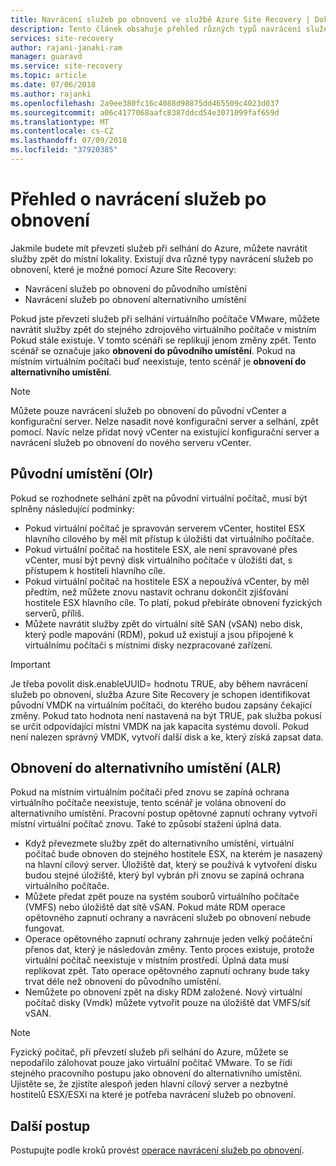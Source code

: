 ```yaml
---
title: Navrácení služeb po obnovení ve službě Azure Site Recovery | Dokumentace Microsoftu
description: Tento článek obsahuje přehled různých typů navrácení služeb po obnovení a upozornění, aby bylo považováno za při selhání, zpět do místně pomocí služby Azure Site Recovery.
services: site-recovery
author: rajani-janaki-ram
manager: guaravd
ms.service: site-recovery
ms.topic: article
ms.date: 07/06/2018
ms.author: rajanki
ms.openlocfilehash: 2a9ee380fc16c4088d98875dd465509c4023d037
ms.sourcegitcommit: a06c4177068aafc8387ddcd54e3071099faf659d
ms.translationtype: MT
ms.contentlocale: cs-CZ
ms.lasthandoff: 07/09/2018
ms.locfileid: "37920385"
---
```

# <a name="overview-of-failback"></a>Přehled o navrácení služeb po obnovení

Jakmile budete mít převzetí služeb při selhání do Azure, můžete navrátit služby zpět do místní lokality. Existují dva různé typy navrácení služeb po obnovení, které je možné pomocí Azure Site Recovery: 

- Navrácení služeb po obnovení do původního umístění 
- Navrácení služeb po obnovení alternativního umístění

Pokud jste převzetí služeb při selhání virtuálního počítače VMware, můžete navrátit služby zpět do stejného zdrojového virtuálního počítače v místním Pokud stále existuje. V tomto scénáři se replikují jenom změny zpět. Tento scénář se označuje jako **obnovení do původního umístění**. Pokud na místním virtuálním počítači buď neexistuje, tento scénář je **obnovení do alternativního umístění**.

> [!NOTE]
> Můžete pouze navrácení služeb po obnovení do původní vCenter a konfigurační server. Nelze nasadit nové konfigurační server a selhání, zpět pomocí. Navíc nelze přidat nový vCenter na existující konfigurační server a navrácení služeb po obnovení do nového serveru vCenter.

## <a name="original-location-recovery-olr"></a>Původní umístění (Olr)
Pokud se rozhodnete selhání zpět na původní virtuální počítač, musí být splněny následující podmínky:

* Pokud virtuální počítač je spravován serverem vCenter, hostitel ESX hlavního cílového by měl mít přístup k úložišti dat virtuálního počítače.
* Pokud virtuální počítač na hostitele ESX, ale není spravované přes vCenter, musí být pevný disk virtuálního počítače v úložišti dat, s přístupem k hostiteli hlavního cíle.
* Pokud virtuální počítač na hostitele ESX a nepoužívá vCenter, by měl předtím, než můžete znovu nastavit ochranu dokončit zjišťování hostitele ESX hlavního cíle. To platí, pokud přebíráte obnovení fyzických serverů, příliš.
* Můžete navrátit služby zpět do virtuální sítě SAN (vSAN) nebo disk, který podle mapování (RDM), pokud už existují a jsou připojené k virtuálnímu počítači s místními disky nezpracované zařízení.

> [!IMPORTANT]
> Je třeba povolit disk.enableUUID= hodnotu TRUE, aby během navrácení služeb po obnovení, služba Azure Site Recovery je schopen identifikovat původní VMDK na virtuálním počítači, do kterého budou zapsány čekající změny. Pokud tato hodnota není nastavená na být TRUE, pak služba pokusí se určit odpovídající místní VMDK na jak kapacita systému dovolí. Pokud není nalezen správný VMDK, vytvoří další disk a ke, který získá zapsat data.

## <a name="alternate-location-recovery-alr"></a>Obnovení do alternativního umístění (ALR)
Pokud na místním virtuálním počítači před znovu se zapíná ochrana virtuálního počítače neexistuje, tento scénář je volána obnovení do alternativního umístění. Pracovní postup opětovné zapnutí ochrany vytvoří místní virtuální počítač znovu. Také to způsobí stažení úplná data.

* Když převezmete služby zpět do alternativního umístění, virtuální počítač bude obnoven do stejného hostitele ESX, na kterém je nasazený na hlavní cílový server. Úložiště dat, který se používá k vytvoření disku budou stejné úložiště, který byl vybrán při znovu se zapíná ochrana virtuálního počítače.
* Můžete předat zpět pouze na systém souborů virtuálního počítače (VMFS) nebo úložiště dat sítě vSAN. Pokud máte RDM operace opětovného zapnutí ochrany a navrácení služeb po obnovení nebude fungovat.
* Operace opětovného zapnutí ochrany zahrnuje jeden velký počáteční přenos dat, který je následován změny. Tento proces existuje, protože virtuální počítač neexistuje v místním prostředí. Úplná data musí replikovat zpět. Tato operace opětovného zapnutí ochrany bude taky trvat déle než obnovení do původního umístění.
* Nemůžete po obnovení zpět na disky RDM založené. Nový virtuální počítač disky (Vmdk) můžete vytvořit pouze na úložiště dat VMFS/síť vSAN.

> [!NOTE]
> Fyzický počítač, při převzetí služeb při selhání do Azure, můžete se nepodařilo zálohovat pouze jako virtuální počítač VMware. To se řídí stejného pracovního postupu jako obnovení do alternativního umístění. Ujistěte se, že zjistíte alespoň jeden hlavní cílový server a nezbytné hostitelů ESX/ESXi na které je potřeba navrácení služeb po obnovení.

## <a name="next-steps"></a>Další postup

Postupujte podle kroků provést [operace navrácení služeb po obnovení](vmware-azure-failback.md).

